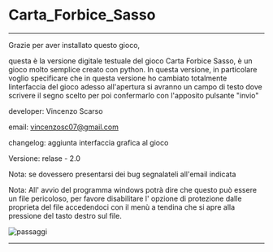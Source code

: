 # Carta_Forbice_Sasso


________________________________________________________________________________________________________________________________________

Grazie per aver installato questo gioco,

questa è la versione digitale testuale del gioco Carta Forbice Sasso, è un gioco molto semplice creato con python.
In questa versione, in particolare voglio specificare che in questa versione ho cambiato totalmente linterfaccia del gioco adesso all'apertura si avranno un campo di testo dove scrivere il segno scelto per poi confermarlo con l'apposito pulsante "invio" 

developer: Vincenzo Scarso

email: vincenzosc07@gmail.com

changelog: aggiunta interfaccia grafica al gioco

Versione: relase - 2.0

Nota: se dovessero presentarsi dei bug segnalateli all'email indicata

Nota: All' avvio del programma windows potrà dire che questo può essere un file pericoloso, per favore disabilitare l' opzione di protezione dalle proprieta del 
      file accedendoci con il menù a tendina che si apre alla pressione del tasto destro sul file.

![passaggi](https://user-images.githubusercontent.com/110780936/220614613-ec43978f-4c24-4f42-bca0-b30f9ba6d723.jpg)

________________________________________________________________________________________________________________________________________

